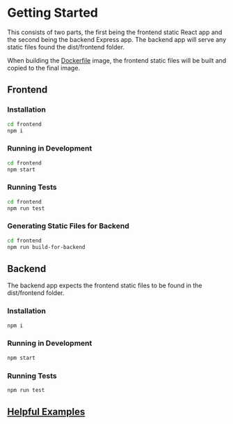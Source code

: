 # Getting Started
This consists of two parts, the first being the frontend static React app and the second being the backend Express app.
The backend app will serve any static files found the dist/frontend folder.

When building the [Dockerfile](./Dockerfile) image, the frontend static files will be built and copied to the final image.

## Frontend
### Installation
```sh
cd frontend
npm i
```
### Running in Development
```sh
cd frontend
npm start
```

### Running Tests
```sh
cd frontend
npm run test
```

### Generating Static Files for Backend
```sh
cd frontend
npm run build-for-backend
```

## Backend
The backend app expects the frontend static files to be found in the dist/frontend folder.
### Installation
```sh
npm i
```
### Running in Development
```sh
npm start
```

### Running Tests
```sh
npm run test
```

## [Helpful Examples](./rest/frontend.rest)
